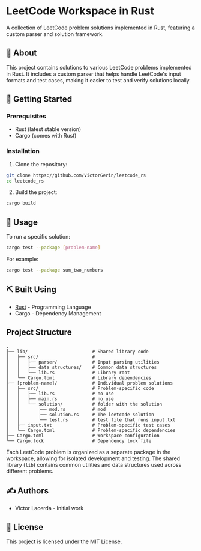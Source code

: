 # LeetCode Workspace in Rust

A collection of LeetCode problem solutions implemented in Rust, featuring a custom parser and solution framework.

## 🧐 About

This project contains solutions to various LeetCode problems implemented in Rust. It includes a custom parser that helps handle LeetCode's input formats and test cases, making it easier to test and verify solutions locally.

## 🏁 Getting Started

### Prerequisites

- Rust (latest stable version)
- Cargo (comes with Rust)

### Installation

1. Clone the repository:
```bash
git clone https://github.com/VictorGerin/leetcode_rs
cd leetcode_rs
```

2. Build the project:
```bash
cargo build
```

## 🎈 Usage

To run a specific solution:

```bash
cargo test --package [problem-name]
```

For example:
```bash
cargo test --package sum_two_numbers
```

## ⛏️ Built Using

- [Rust](https://www.rust-lang.org/) - Programming Language
- Cargo - Dependency Management

## Project Structure

```
.
├── lib/                        # Shared library code
│   ├── src/                    #
│   │   ├── parser/             # Input parsing utilities
│   │   ├── data_structures/    # Common data structures
│   │   └── lib.rs              # Library root
│   └── Cargo.toml              # Library dependencies
├── [problem-name]/             # Individual problem solutions
│   ├── src/                    # Problem-specific code
│   │   ├── lib.rs              # no use
│   │   ├── main.rs             # no use
│   │   └── solution/           # folder with the solution
│   │       ├── mod.rs          # mod
│   │       ├── solution.rs     # The leetcode solution
│   │       └── test.rs         # test file that runs input.txt
│   ├── input.txt               # Problem-specific test cases
│   └── Cargo.toml              # Problem-specific dependencies
├── Cargo.toml                  # Workspace configuration
└── Cargo.lock                  # Dependency lock file
```

Each LeetCode problem is organized as a separate package in the workspace, allowing for isolated development and testing. The shared library (`lib`) contains common utilities and data structures used across different problems.

## ✍️ Authors

- Victor Lacerda - Initial work

## 📝 License

This project is licensed under the MIT License.
